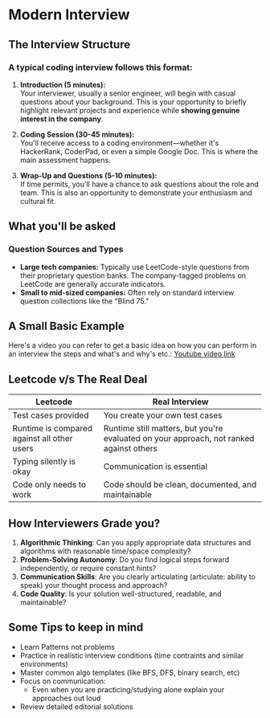 # Modern Interview

## The Interview Structure

### A typical coding interview follows this format:

1. **Introduction (5 minutes):**\
  Your interviewer, usually a senior engineer, will begin with casual questions about your background. This is your opportunity to briefly highlight relevant projects and experience while **showing genuine interest in the company**.

2. **Coding Session (30-45 minutes):**\
  You'll receive access to a coding environment—whether it's HackerRank, CoderPad, or even a simple Google Doc. This is where the main assessment happens.

3. **Wrap-Up and Questions (5-10 minutes):**\
  If time permits, you'll have a chance to ask questions about the role and team. This is also an opportunity to demonstrate your enthusiasm and cultural fit.

## What you'll be asked 

### Question Sources and Types 

- **Large tech companies:** Typically use LeetCode-style questions from their proprietary question banks. The company-tagged problems on LeetCode are generally accurate indicators.
- **Small to mid-sized companies:** Often rely on standard interview question collections like the "Blind 75."

## A Small Basic Example 

Here's a video you can refer to get a basic idea on how you can perform in an interview the steps and what's and why's etc.: [Youtube video link](https://www.youtube.com/watch?v=4LTFPReL8O8)

## Leetcode v/s The Real Deal 

|Leetcode|Real Interview|
|---|---|
|Test cases provided|You create your own test cases|
|Runtime is compared against all other users|Runtime still matters, but you're evaluated on your approach, not ranked against others|
|Typing silently is okay|Communication is essential|
|Code only needs to work|Code should be clean, documented, and maintainable|

## How Interviewers Grade you?

1. **Algorithmic Thinking**: Can you apply appropriate data structures and algorithms with reasonable time/space complexity?
2. **Problem-Solving Autonomy**: Do you find logical steps forward independently, or require constant hints?
3. **Communication Skills**: Are you clearly articulating (articulate: ability to speak) your thought process and approach?
4. **Code Quality**: Is your solution well-structured, readable, and maintainable?

## Some Tips to keep in mind

- Learn Patterns not problems
- Practice in realistic interview conditions (time contraints and similar environments)
- Master common algo templates (like BFS, DFS, binary search, etc)
- Focus on communication: 
  - Even when you are practicing/studying alone explain your approaches out loud 
- Review detailed editorial solutions


